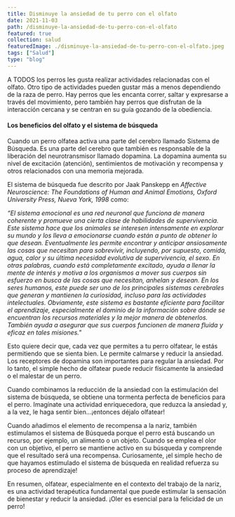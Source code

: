 ```yaml
---
title: Disminuye la ansiedad de tu perro con el olfato
date: 2021-11-03
path: /disminuye-la-ansiedad-de-tu-perro-con-el-olfato
featured: true
collection: salud
featuredImage: ./disminuye-la-ansiedad-de-tu-perro-con-el-olfato.jpeg
tags: ["Salud"]
type: "blog"
---
```


A TODOS los perros les gusta realizar actividades relacionadas con el olfato. Otro tipo de actividades pueden gustar más a menos dependiendo de la raza de perro. Hay perros que les encanta correr, saltar y expresarse a través del movimiento, pero también hay perros que disfrutan de la interacción cercana y se centran en su guía gozando de la obediencia.

#### Los beneficios del olfato y el sistema de búsqueda
Cuando un perro olfatea activa una parte del cerebro llamado Sistema de Búsqueda. Es una parte del cerebro que también es responsable de la liberación del neurotransmisor llamado dopamina. La dopamina aumenta su nivel de excitación (atención), sentimientos de motivación y recompensa y otros relacionados con una memoria mejorada. 

El sistema de búsqueda fue descrito por Jaak Panskepp en <i>Affective Neuroscience: The Foundations of Human and Animal Emotions, Oxford University Press, Nueva York, 1998</i> como:

   <i>“El sistema emocional es una red neuronal que funciona de manera coherente y promueve una cierta clase de habilidades de supervivencia. Este sistema hace que       los animales se interesen intensamente en explorar su mundo y los lleva a emocionarse cuando están a punto de obtener lo que desean. Eventualmente les permite       encontrar y anticipar ansiosamente las cosas que necesitan para sobrevivir, incluyendo, por supuesto, comida, agua, calor y su última necesidad evolutiva de supervivencia, el sexo. En otras palabras, cuando está completamente excitado, ayuda a llenar la mente de interés y motiva a los organismos a mover sus cuerpos sin esfuerzo en busca de las cosas que necesitan, anhelan y desean. En los seres humanos, este puede ser uno de los principales sistemas cerebrales que generan y mantienen la curiosidad, incluso para las actividades intelectuales. Obviamente, este sistema es bastante eficiente para facilitar el aprendizaje, especialmente el dominio de la información sobre dónde se encuentran los recursos materiales y la mejor manera de obtenerlos. También ayuda a asegurar que sus cuerpos funcionen de manera fluida y eficaz en tales misiones."</i>

Esto quiere decir que, cada vez que permites a tu perro olfatear, le estás permitiendo que se sienta bien. Le permite calmarse y reducir la ansiedad. Los receptores de dopamina son importantes para regular la ansiedad. Por lo tanto, el simple hecho de olfatear puede reducir físicamente la ansiedad o el malestar de un perro.


Cuando combinamos la reducción de la ansiedad con la estimulación del sistema de búsqueda, se obtiene una tormenta perfecta de beneficios para el perro. Imagínate una actividad enriquecedora, que reduzca la ansiedad y, a la vez, le haga sentir bien…¡entonces déjalo olfatear!

Cuando añadimos el elemento de recompensa a la nariz, también estimulamos el sistema de Búsqueda porque el perro está buscando un recurso, por ejemplo, un alimento o un objeto. Cuando se emplea el olor con un objetivo, el perro se mantiene activo en su búsqueda y comprende que el resultado será una recompensa. Curiosamente, ¡el simple hecho de que hayamos estimulado el sistema de búsqueda en realidad refuerza su proceso de aprendizaje!

En resumen, olfatear, especialmente en el contexto del trabajo de la nariz, es una actividad terapéutica fundamental que puede estimular la sensación de bienestar y reducir la ansiedad. ¡Oler es esencial para la felicidad de un perro!
